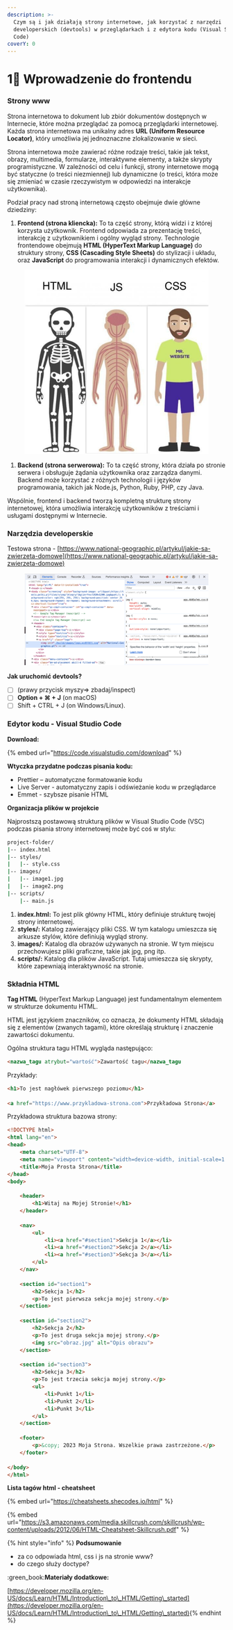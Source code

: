 ```yaml
---
description: >-
  Czym są i jak działają strony internetowe, jak korzystać z narzędzi
  developerskich (devtools) w przeglądarkach i z edytora kodu (Visual Studio
  Code)
coverY: 0
---
```


# 1⃣ Wprowadzenie do frontendu

### Strony www&#x20;

Strona internetowa to dokument lub zbiór dokumentów dostępnych w Internecie, które można przeglądać za pomocą przeglądarki internetowej. Każda strona internetowa ma unikalny adres **URL (Uniform Resource Locator)**, który umożliwia jej jednoznaczne zlokalizowanie w sieci.

Strona internetowa może zawierać różne rodzaje treści, takie jak tekst, obrazy, multimedia, formularze, interaktywne elementy, a także skrypty programistyczne. W zależności od celu i funkcji, strony internetowe mogą być statyczne (o treści niezmiennej) lub dynamiczne (o treści, która może się zmieniać w czasie rzeczywistym w odpowiedzi na interakcje użytkownika).

Podział pracy nad stroną internetową często obejmuje dwie główne dziedziny:

1. **Frontend (strona kliencka):** To ta część strony, którą widzi i z której korzysta użytkownik. Frontend odpowiada za prezentację treści, interakcję z użytkownikiem i ogólny wygląd strony. Technologie frontendowe obejmują **HTML (HyperText Markup Language)** do struktury strony, **CSS (Cascading Style Sheets)** do stylizacji i układu, oraz **JavaScript** do programowania interakcji i dynamicznych efektów.

<div data-full-width="true">

<figure><img src=".gitbook/assets/main-qimg-6795e6ef1ca101a38e86eee75ed1189f-lq.jpeg" alt=""><figcaption></figcaption></figure>

</div>

1. **Backend (strona serwerowa):** To ta część strony, która działa po stronie serwera i obsługuje żądania użytkownika oraz zarządza danymi. Backend może korzystać z różnych technologii i języków programowania, takich jak Node.js, Python, Ruby, PHP, czy Java.

Wspólnie, frontend i backend tworzą kompletną strukturę strony internetowej, która umożliwia interakcję użytkowników z treściami i usługami dostępnymi w Internecie.

### Narzędzia developerskie

Testowa strona - [https://www.national-geographic.pl/artykul/jakie-sa-zwierzeta-domowe](https://www.national-geographic.pl/artykul/jakie-sa-zwierzeta-domowe)

<figure><img src=".gitbook/assets/spaces_op3xUUdY3fhD1imRYply_uploads_5hCmQq4mcPt2tkPfW5Qp_Screenshot 2023-11-11 at 15.webp" alt=""><figcaption></figcaption></figure>

**Jak uruchomić devtools?**

* [ ] (prawy przycisk myszy=> zbadaj/inspect)&#x20;
* [ ] **Option + ⌘ + J** (on macOS)
* [ ] Shift + CTRL + J (on Windows/Linux).

### Edytor kodu - Visual Studio Code

**Download:**

{% embed url="https://code.visualstudio.com/download" %}

**Wtyczka przydatne podczas pisania kodu:**

* Prettier – automatyczne formatowanie kodu
* Live Server - automatyczny zapis i odświeżanie kodu w przeglądarce
* Emmet - szybsze pisanie HTML

**Organizacja plików w projekcie**&#x20;

Najprostszą postawową strukturą plików w Visual Studio Code (VSC) podczas pisania strony internetowej może być coś w stylu:

```bash
project-folder/
|-- index.html
|-- styles/
|   |-- style.css
|-- images/
|   |-- image1.jpg
|   |-- image2.png
|-- scripts/
    |-- main.js
```

1. **index.html:** To jest plik główny HTML, który definiuje strukturę twojej strony internetowej.
2. **styles/:** Katalog zawierający pliki CSS. W tym katalogu umieszcza się arkusze stylów, które definiują wygląd strony.
3. **images/:** Katalog dla obrazów używanych na stronie. W tym miejscu przechowujesz pliki graficzne, takie jak jpg, png itp.
4. **scripts/:** Katalog dla plików JavaScript. Tutaj umieszcza się skrypty, które zapewniają interaktywność na stronie.

### Składnia HTML

**Tag HTML** (HyperText Markup Language) jest fundamentalnym elementem w strukturze dokumentu HTML.&#x20;

HTML jest językiem znaczników, co oznacza, że dokumenty HTML składają się z elementów (zwanych tagami), które określają strukturę i znaczenie zawartości dokumentu.

Ogólna struktura tagu HTML wygląda następująco:

```html
<nazwa_tagu atrybut="wartość">Zawartość tagu</nazwa_tagu
```

Przykłady:&#x20;

```html
<h1>To jest nagłówek pierwszego poziomu</h1>

<a href="https://www.przykladowa-strona.com">Przykładowa Strona</a>
```

Przykładowa struktura bazowa strony:

```html
<!DOCTYPE html>
<html lang="en">
<head>
    <meta charset="UTF-8">
    <meta name="viewport" content="width=device-width, initial-scale=1.0">
    <title>Moja Prosta Strona</title>
</head>
<body>

    <header>
        <h1>Witaj na Mojej Stronie!</h1>
    </header>

    <nav>
        <ul>
            <li><a href="#section1">Sekcja 1</a></li>
            <li><a href="#section2">Sekcja 2</a></li>
            <li><a href="#section3">Sekcja 3</a></li>
        </ul>
    </nav>

    <section id="section1">
        <h2>Sekcja 1</h2>
        <p>To jest pierwsza sekcja mojej strony.</p>
    </section>

    <section id="section2">
        <h2>Sekcja 2</h2>
        <p>To jest druga sekcja mojej strony.</p>
        <img src="obraz.jpg" alt="Opis obrazu">
    </section>

    <section id="section3">
        <h2>Sekcja 3</h2>
        <p>To jest trzecia sekcja mojej strony.</p>
        <ul>
            <li>Punkt 1</li>
            <li>Punkt 2</li>
            <li>Punkt 3</li>
        </ul>
    </section>

    <footer>
        <p>&copy; 2023 Moja Strona. Wszelkie prawa zastrzeżone.</p>
    </footer>

</body>
</html>
```



**Lista tagów html - cheatsheet**

{% embed url="https://cheatsheets.shecodes.io/html" %}

{% embed url="https://s3.amazonaws.com/media.skillcrush.com/skillcrush/wp-content/uploads/2012/06/HTML-Cheatsheet-Skillcrush.pdf" %}

{% hint style="info" %}
**Podsumowanie**

* za co odpowiada html, css i js na stronie www?
* do czego służy doctype?



:green\_book:**Materiały dodatkowe:**

[https://developer.mozilla.org/en-US/docs/Learn/HTML/Introduction\_to\_HTML/Getting\_started](https://developer.mozilla.org/en-US/docs/Learn/HTML/Introduction\_to\_HTML/Getting\_started)​
{% endhint %}



